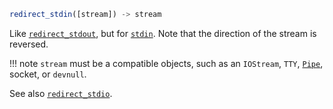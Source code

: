 ```julia
redirect_stdin([stream]) -> stream
```

Like [`redirect_stdout`](@ref), but for [`stdin`](@ref). Note that the direction of the stream is reversed.

!!! note
    `stream` must be a compatible objects, such as an `IOStream`, `TTY`, [`Pipe`](@ref), socket, or `devnull`.


See also [`redirect_stdio`](@ref).
